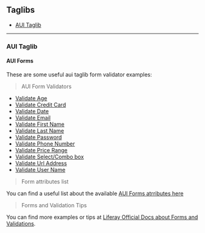 
## Taglibs

* [AUI Taglib](#aui-taglib)

---

### AUI Taglib

#### AUI Forms

These are some useful aui taglib form validator examples:

> AUI Form Validators

* [Validate Age](examples/validate-age.jsp)
* [Validate Credit Card](examples/validate-credit-card.jsp)
* [Validate Date](examples/validate-date.jsp)
* [Validate Email](examples/validate-email.jsp)
* [Validate First Name](examples/validate-first-name.jsp)
* [Validate Last Name](examples/validate-last-name.jsp)
* [Validate Password](examples/validate-password.jsp)
* [Validate Phone Number](examples/validate-phone-number.jsp)
* [Validate Price Range](examples/validate-price-range.jsp)
* [Validate Select/Combo box](examples/validate-select.jsp)
* [Validate Url Address](examples/validate-url-address.jsp)
* [Validate User Name](examples/validate-user-name.jsp)

> Form attributes list

You can find a useful list about the available [AUI Forms atrributes here](https://docs.liferay.com/ce/portal/7.0-latest/taglibs/util-taglib/aui/button.html)

> Forms and Validation Tips

You can find more examples or tips at [Liferay Official Docs about Forms and Validations](https://dev.liferay.com/develop/tutorials/-/knowledge_base/7-0/forms-and-validation).
